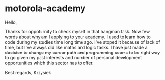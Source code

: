 # motorola-academy

Hello,

Thanks for oppoturnity to check myself in that hangman task. Now few words about why am I applying to your academy.
I used to learn how to code during my studies time long time ago. 
I've stoped it because of lack of time, but I've always did like maths and logic tasks. 
I have just made a decision to change my career path and programming seems to be right way 
to go given my past interests and number of personal development opportunities which this sector has to offer.

Best regards,
Krzysiek

